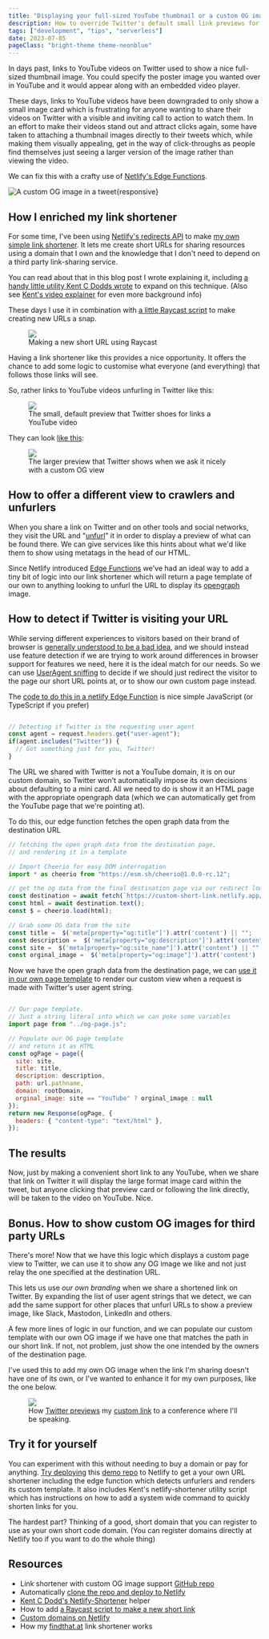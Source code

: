 ```yaml
---
title: "Displaying your full-sized YouTube thumbnail or a custom OG image in a Twitter card"
description: How to override Twitter's default small link previews for YouTube videos or provide your own custom open graph image using your own custom link shortener
tags: ["development", "tips", "serverless"]
date: 2023-07-05
pageClass: "bright-theme theme-neonblue" 
---
```


In days past, links to YouTube videos on Twitter used to show a nice full-sized thumbnail image. You could specify the poster image you wanted over in YouTube and it would appear along with an embedded video player. 

These days, links to YouTube videos have been downgraded to only show a small image card which is frustrating for anyone wanting to share their videos on Twitter with a visible and inviting call to action to watch them. In an effort to make their videos stand out and attract clicks again, some have taken to attaching a thumbnail images directly to their tweets which, while making them visually appealing, get in the way of click-throughs as people find themselves just seeing a larger version of the image rather than viewing the video.

We can fix this with a crafty use of [Netlify's Edge Functions](https://www.netlify.com/products/?utm_source=hawksworx&utm_medium=findthatat-pnh&utm_campaign=devrel#netlify-edge-functions).

![A custom OG image in a tweet](/images/custom-og-in-a-tweet.jpg "A custom opn graph image displayed in a tweet "){responsive}


<!--more-->


## How I enriched my link shortener

For some time, I've been using [Netlify's redirects API](https://docs.netlify.com/routing/overview/?utm_source=hawksworx&utm_medium=findthatat-pnh&utm_campaign=devrel) to make [my own simple link shortener](https://findthat.at). It lets me create short URLs for sharing resources using a domain that I own and the knowledge that I don't need to depend on a third party link-sharing service.

You can read about that in this blog post I wrote explaining it, including [a handy little utility Kent C Dodds wrote](https://github.com/kentcdodds/netlify-shortener) to expand on this technique. (Also see [Kent's video explainer](https://findthat.at/kcd-short) for even more background info)

These days I use it in combination with [a little Raycast script](https://gist.github.com/philhawksworth/b77d876e865ac190a6bb849913d4a744) to make creating new URLs a snap.

<figure>
    <img src="/images/raycast-short-url.jpg" responsive>
    <figcaption>Making a new short URL using Raycast</figcaption>
</figure>


Having a link shortener like this provides a nice opportunity. It offers the chance to add some logic to customise what everyone (and everything) that follows those links will see.

So, rather links to YouTube videos unfurling in Twitter like this:

<figure>
    <img src="/images/unfurl-small-card.jpg" responsive>
    <figcaption>The small, default preview that Twitter shoes for links a YouTube video </figcaption>
</figure>

They can look [like this](https://twitter.com/philhawksworth/status/1676503469350346753):

<figure>
    <img src="/images/unfurl-large-card.jpg" responsive>
    <figcaption>The larger preview that Twitter shows when we ask it nicely with a custom OG view</figcaption>
</figure>


## How to offer a different view to crawlers and unfurlers

When you share a link on Twitter and on other tools and social networks, they visit the URL and "[unfurl](https://indieweb.org/unfurl)" it in order to display a preview of what can be found there. We can give services like this hints about what we'd like them to show using metatags in the head of our HTML.

Since Netlify introduced [Edge Functions](https://www.netlify.com/blog/edge-functions-general-availability/?utm_source=hawksworx&utm_medium=findthatat-pnh&utm_campaign=devrel) we've had an ideal way to add a tiny bit of logic into our link shortener which will return a page template of our own to anything looking to unfurl the URL to display its [opengraph](https://ogp.me/) image.


## How to detect if Twitter is visiting your URL

While serving different experiences to visitors based on their brand of browser is [generally understood to be a bad idea](https://developer.mozilla.org/en-US/docs/Web/HTTP/Browser_detection_using_the_user_agent), and we should instead use feature detection if we are trying to work around differences in browser support for features we need, here it is the ideal match for our needs. So we can use [UserAgent sniffing](https://developer.mozilla.org/en-US/docs/Web/HTTP/Headers/User-Agent) to decide if we should just redirect the visitor to the page our short URL points at, or to show our own custom page instead.

The [code to do this in a netlify Edge Function](https://github.com/philhawksworth/shortener-with-custom-og/blob/a0218f52e89a2b70453e45a8ee593dfe2bd928e2/netlify/edge-functions/is-it-og.ts#L23-L38) is nice simple JavaScript (or TypeScript if you prefer)

```js

// Detecting if Twitter is the requesting user agent
const agent = request.headers.get("user-agent");
if(agent.includes("Twitter")) {
  // Got something just for you, Twitter!
} 

```

The URL we shared with Twitter is not a YouTube domain, it is on our custom domain, so Twitter won't automatically impose its own decisions about defaulting to a mini card. All we need to do is show it an HTML page with the appropriate opengraph data (which we can automatically get from the YouTube page that we're pointing at).

To do this, our edge function fetches the open graph data from the destination URL 

```js
// fetching the open graph data from the destination page, 
// and rendering it in a template

// Import Cheerio for easy DOM interrogation
import * as cheerio from "https://esm.sh/cheerio@1.0.0-rc.12";

// get the og data from the final destination page via our redirect lookup
const destination = await fetch(`https://custom-short-link.netlify.app/${url.pathname}`);
const html = await destination.text();
const $ = cheerio.load(html);

// Grab some OG data from the site
const title =  $('meta[property="og:title"]').attr('content') || "";
const description =  $('meta[property="og:description"]').attr('content') || "";
const site =  $('meta[property="og:site_name"]').attr('content') || "";
const orginal_image =  $('meta[property="og:image"]').attr('content') || "";

```

Now we have the open graph data from the destination page, we can [use it in our own page template](https://github.com/philhawksworth/shortener-with-custom-og/blob/a0218f52e89a2b70453e45a8ee593dfe2bd928e2/netlify/edge-functions/is-it-og.ts#L40-L71) to render our custom view when a request is made with Twitter's user agent string.

```js

// Our page template. 
// Just a string literal into which we can poke some variables
import page from "../og-page.js";

// Populate our OG page template
// and return it as HTML
const ogPage = page({
  site: site,
  title: title,
  description: description,
  path: url.pathname,
  domain: rootDomain,
  orginal_image: site == "YouTube" ? orginal_image : null
});
return new Response(ogPage, {
  headers: { "content-type": "text/html" },
});


```

## The results

Now, just by making a convenient short link to any YouTube, when we share that link on Twitter it will display the large format image card within the tweet, but anyone clicking that preview card or following the link directly, will be taken to the video on YouTube. Nice.


## Bonus. How to show custom OG images for third party URLs

There's more! Now that we have this logic which displays a custom page view to Twitter, we can use it to show any OG image we like and not just relay the one specified at the destination URL.

This lets us use _our own branding_ when we share a shortened link on Twitter. By expanding the list of user agent strings that we detect, we can add the same support for other places that unfurl URLs to show a preview image, like Slack, Mastodon, LinkedIn and others.

A few more lines of logic in our function, and we can populate our custom template with our own OG image if we have one that matches the path in our short link. If not, not problem, just show the one intended by the owners of the destination page.

I've used this to add my own OG image when the link I'm sharing doesn't have one of its own, or I've wanted to enhance it for my own purposes, like the one below.

<figure>
    <img src="/images/custom-og-mfe.jpg" responsive>
    <figcaption>How <a href="https://twitter.com/philhawksworth/status/1671930204275589146">Twitter previews</a> my <a href="https://findthat.at/mfe">custom link</a> to a conference where I'll be speaking.</figcaption>
</figure>

## Try it for yourself

You can experiment with this without needing to buy a domain or pay for anything. [Try deploying](https://app.netlify.com/start/deploy?repository=https://github.com/philhawksworth/shortener-with-custom-og&utm_source=hawksworx&utm_medium=findthatat-pnh&utm_campaign=devrel) this [demo repo](https://github.com/philhawksworth/shortener-with-custom-og) to Netlify to get a your own URL shortener including the edge function which detects unfurlers and renders its custom template. It also includes Kent's netlify-shortener utility script which has instructions on how to add a system wide command to quickly shorten links for you.

The hardest part? Thinking of a good, short domain that you can register to use as your own short code domain. (You can register domains directly at Netlify too if you want to do the whole thing)

## Resources

- Link shortener with custom OG image support [GitHub repo](https://github.com/philhawksworth/shortener-with-custom-og) 
- Automatically [clone the repo and deploy to Netlify](https://app.netlify.com/start/deploy?repository=https://github.com/philhawksworth/shortener-with-custom-og&utm_source=hawksworx&utm_medium=findthatat-pnh&utm_campaign=devrel)
- [Kent C Dodd's Netlify-Shortener](https://github.com/kentcdodds/netlify-shortener) helper
- How to add [a Raycast script to make a new short link](https://gist.github.com/philhawksworth/b77d876e865ac190a6bb849913d4a744)
- [Custom domains on Netlify](https://docs.netlify.com/domains-https/netlify-dns/domain-registration/?&utm_source=hawksworx&utm_medium=findthatat-pnh&utm_campaign=devrel)
- How my [findthat.at](https://findtaht.at) link shortener works


